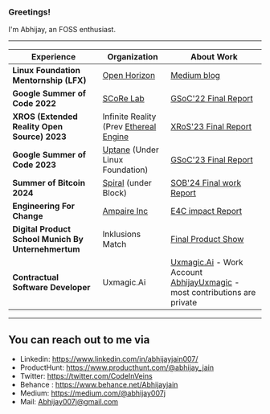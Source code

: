 ### Greetings!

I'm Abhijay, an FOSS enthusiast.

---

Experience | Organization | About Work |
---|---|---|
**Linux Foundation Mentornship (LFX)** | [Open Horizon](https://github.com/open-horizon) | [Medium blog](https://medium.com/@abhijay007j/my-lfx-experience-with-open-horizon-51c348099c2f)|
**Google Summer of Code 2022** | [SCoRe Lab](https://github.com/scorelab) | [GSoC'22 Final Report](https://github.com/scorelab/GSoC/blob/master/GSoC-2022/09-Abhijay-jain-Design-5-new-Themes-for-WebIU.md)|
**XROS (Extended Reality Open Source) 2023** | Infinite Reality (Prev [Ethereal Engine](https://github.com/ir-engine) | [XRoS'23 Final Report](https://drive.google.com/file/d/1sZtY7zuej9rJL2HzGMtZb2U3ssjHMaRV/view)  |
**Google Summer of Code 2023** | [Uptane](https://github.com/uptane/uptane.github.io) (Under Linux Foundation) | [GSoC'23 Final Report](https://uptane.org/blog/2024/01/10/GSoC-blog) | 
**Summer of Bitcoin 2024** | [Spiral](https://spiral.xyz/) (under Block) | [SOB'24 Final work Report](https://drive.google.com/file/d/1W8Xzhmjpd0_uoK22IVyHJFfc_oSmgg4G/view?usp=sharing) | 
**Engineering For Change** | [Ampaire Inc](https://github.com/AmpaireInc) | [E4C impact Report](https://www.engineeringforchange.org/projects/impactful-visual-design-for-ampaires-electric-aircraft-at-the-forefront-of-sustainable-aviation/#outcomes) |
**Digital Product School Munich By Unternehmertum** | Inklusions Match |[Final Product Show](https://youtu.be/Cw_W9g1X9FI?feature=shared&t=7001)|
**Contractual Software Developer** | Uxmagic.Ai |  [Uxmagic.Ai](https://uxmagic.ai/)  - Work Account [AbhijayUxmagic](https://github.com/AbhijayUxMagic) - most contributions are private|

---

## You can reach out to me via 

- Linkedin: https://www.linkedin.com/in/abhijayjain007/
- ProductHunt: https://www.producthunt.com/@abhijay_jain
- Twitter: https://twitter.com/CodeInVeins
- Behance : https://www.behance.net/Abhijayjain
- Medium: https://medium.com/@abhijay007j
- Mail: Abhijay007j@gmail.com
